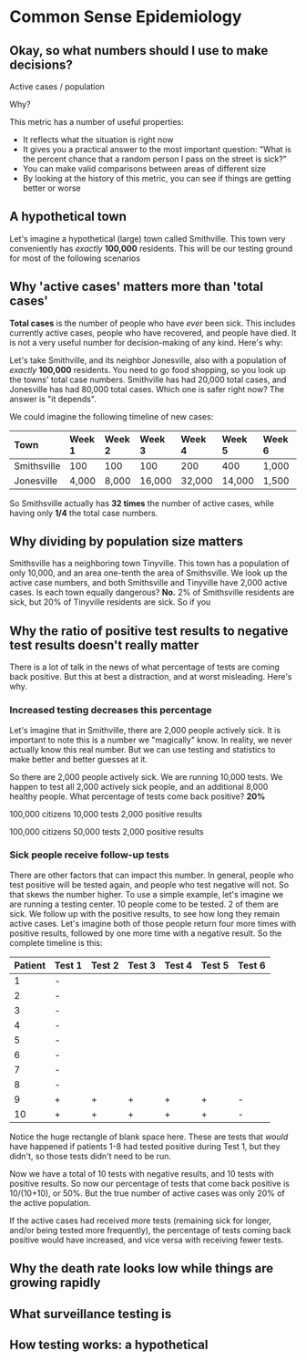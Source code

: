 # Common Sense Epidemiology

## Okay, so what numbers should I use to make decisions?

Active cases / population

Why?

This metric has a number of useful properties:

- It reflects what the situation is right now
- It gives you a practical answer to the most important question: "What is the percent chance that a random person I pass on the street is sick?"
- You can make valid comparisons between areas of different size
- By looking at the history of this metric, you can see if things are getting better or worse

## A hypothetical town

Let's imagine a hypothetical (large) town called Smithville. This town very conveniently has _exactly_ **100,000** residents. This will be our testing ground for most of the following scenarios

## Why 'active cases' matters more than 'total cases'

**Total cases** is the number of people who have _ever_ been sick. This includes currently active cases, people who have recovered, and people have died. It is not a very useful number for decision-making of any kind. Here's why:

Let's take Smithville, and its neighbor Jonesville, also with a population of _exactly_ **100,000** residents. You need to go food shopping, so you look up the towns' total case numbers. Smithville has had 20,000 total cases, and Jonesville has had 80,000 total cases. Which one is safer right now? The answer is "it depends".

We could imagine the following timeline of new cases:

| Town        | Week 1 | Week 2 | Week 3 | Week 4 | Week 5 | Week 6 | Week 7 | Week 8 (present) |
| :---------- | :----- | :----- | :----- | :----- | :----- | :----- | :----- | :--------------- |
| Smithsville | 100    | 100    | 100    | 200    | 400    | 1,000  | 2,000  | 16,000           |
| Jonesville  | 4,000  | 8,000  | 16,000 | 32,000 | 14,000 | 1,500  | 1,000  | 500              |

So Smithsville actually has **32 times** the number of active cases, while having only **1/4** the total case numbers.

## Why dividing by population size matters

Smithsville has a neighboring town Tinyville. This town has a population of only 10,000, and an area one-tenth the area of Smithsville. We look up the active case numbers, and both Smithsville and Tinyville have 2,000 active cases. Is each town equally dangerous? **No.** 2% of Smithsville residents are sick, but 20% of Tinyville residents are sick. So if you

## Why the ratio of positive test results to negative test results doesn't really matter

There is a lot of talk in the news of what percentage of tests are coming back positive. But this at best a distraction, and at worst misleading. Here's why.

### Increased testing decreases this percentage

Let's imagine that in Smithville, there are 2,000 people actively sick. It is important to note this is a number we "magically" know. In reality, we never actually know this real number. But we can use testing and statistics to make better and better guesses at it.

So there are 2,000 people actively sick. We are running 10,000 tests. We happen to test all 2,000 actively sick people, and an additional 8,000 healthy people. What percentage of tests come back positive? **20%**

100,000 citizens
10,000 tests
2,000 positive results

100,000 citizens
50,000 tests
2,000 positive results

### Sick people receive follow-up tests

There are other factors that can impact this number. In general, people who test positive will be tested again, and people who test negative will not. So that skews the number higher. To use a simple example, let's imagine we are running a testing center. 10 people come to be tested. 2 of them are sick. We follow up with the positive results, to see how long they remain active cases. Let's imagine both of those people return four more times with positive results, followed by one more time with a negative result. So the complete timeline is this:

| Patient | Test 1 | Test 2 | Test 3 | Test 4 | Test 5 | Test 6 |
| :------ | :----- | :----- | :----- | :----- | :----- | :----- |
| 1       | -      |        |        |        |        |        |
| 2       | -      |        |        |        |        |        |
| 3       | -      |        |        |        |        |        |
| 4       | -      |        |        |        |        |        |
| 5       | -      |        |        |        |        |        |
| 6       | -      |        |        |        |        |        |
| 7       | -      |        |        |        |        |        |
| 8       | -      |        |        |        |        |        |
| 9       | +      | +      | +      | +      | +      | -      |
| 10      | +      | +      | +      | +      | +      | -      |

Notice the huge rectangle of blank space here. These are tests that _would_ have happened if patients 1-8 had tested positive during Test 1, but they didn't, so those tests didn't need to be run.

Now we have a total of 10 tests with negative results, and 10 tests with positive results. So now our percentage of tests that come back positive is 10/(10+10), or 50%. But the true number of active cases was only 20% of the active population.

If the active cases had received more tests (remaining sick for longer, and/or being tested more frequently), the percentage of tests coming back positive would have increased, and vice versa with receiving fewer tests.

## Why the death rate looks low while things are growing rapidly

## What surveillance testing is

## How testing works: a hypothetical
